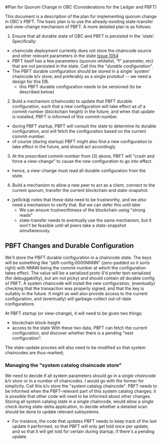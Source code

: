 
#Plan for Quorum Change in OBC (Considerations for the Ledger and PBFT)

This document is a description of the plan for implementing quorum
change in OBC's PBFT.  The basic plan is to use the already-existing
state-transfer and view-change mechanism of PBFT.  A more detailed
plan is as follows:

1. Ensure that all durable state of OBC and PBFT is persisted in the
'state'.  Specifically: 
  * chaincode deployment currently does not store the chaincode source
    and other relevant parameters in the state
    [Issue 1054](https://github.com/hyperledger/fabric/issues/1054) 
  * PBFT itself has a few parameters (quorum whitelist, "f" parameter,
    etc) that are not persisted in the state.  Call this the "_durable
    configuration_". 
  * The PBFT durable configuration should be stored in a single
    'system' chaincode k/v store, and preferably as a single protobuf
    -- we need a design for this DB. 
    * this PBFT durable configuration needs to be versioned (to be
      described below)

2. Build a mechanism (chaincode) to update that PBFT durable
configuration, such that a new configuration will take effect as of a
commit number (blockchain height) in the future, and when that update
is installed, PBFT is informed of this commit-number. 
  * during PBFT startup, PBFT will consult the state to determine its
    durable configuration, and will fetch the configuration based on
    the current commit-number. 
  * of course (during startup) PBFT might also find a new
    configuration to take effect in the future, and should act
    accordingly 

3. At the prescribed commit-number from (3) above, PBFT will "crash
and force a view-change" to cause the new configuration to go into
effect. 
  * hence, a view-change must read all durable configuration from the
    state.

4. Build a mechanism to allow a new peer to act as a client, connect
to the current quorum, transfer the current blockchain and
state-snapshot. 
  * jyellick@ notes that these data need to be trustworthy, and we
    _also_ need a mechanism to verify that.  But we can defer this
    until later 
    * We can ensure trustworthiness of the blockchain using "strong
      reads" 
    * state-transfer needs to eventually use the same mechanism, but
      it won't be feasible until all peers take a state-snapshot
      simultaneously. 

## PBFT Changes and Durable Configuration

We'll store the PBFT durable configuration in a chaincode state.  The
keys will be something like "pbft-config:0000NNNN" (zero-padded so it
sorts right) with NNNN being the commit-number at which the
configuration takes effect.  The value will be a serialized proto (I'd
prefer text-serialized (for debuggability), but am not picky) and
should contain _all_ durable config of PBFT.  A system chaincode will
install the new configuration, (eventually) checking that the
transaction was properly signed, and that the key is suitably in the
future.  It might as well also provide access to the current
configuration, and (eventually) will garbage-collect out-of-date
configurations.

At PBFT startup (or view-change), it will need to be given two things: 
* blockchain block-height 
* access to the state 
With these two data, PBFT can fetch the current configuration, and
discover whether there is a pending "next configuration".

The state-update process will also need to be modified so that system
chaincodes are thus-marked; 

### Managing the "system catalog chaincode store"

We need to decide if all system parameters should go in a _single
chaincode k/v store_ or in a number of chaincodes.  I would go with
the former for simplicity.  Call this k/v store the "system catalog
chaincode".  PBFT needs to be informed when the PBFT-relevant part of
this system catalog changes; it is possible that other code will need
to be informed about other changes.  Storing all system catalog state
in a single chaincode, would allow a single check during state-delta
application, to decide whether a detailed scan should be done to
update relevant subsystems. 
* For instance, the code that updates PBFT needs to keep track of the 
last update it performed, so that PBFT will only get told once per update,
and so that it will get told for certain during startup, if there's a pending
update.
